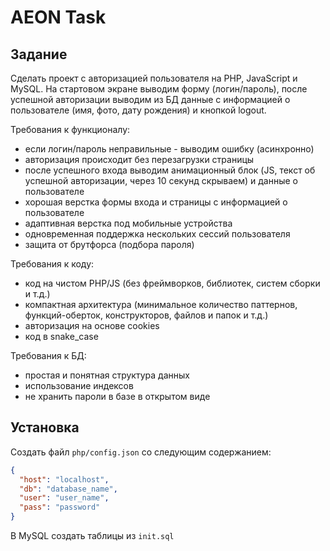 # AEON Task

## Задание

Сделать проект с авторизацией пользователя на PHP, JavaScript и MySQL. На стартовом экране выводим форму (логин/пароль), после успешной авторизации выводим из БД данные с информацией о пользователе (имя, фото, дату рождения) и кнопкой logout.

Требования к функционалу:

- если логин/пароль неправильные - выводим ошибку (асинхронно)
- авторизация происходит без перезагрузки страницы
- после успешного входа выводим анимационный блок (JS, текст об успешной авторизации, через 10 секунд скрываем) и данные о пользователе
- хорошая верстка формы входа и страницы с информацией о пользователе
- адаптивная верстка под мобильные устройства
- одновременная поддержка нескольких сессий пользователя
- защита от брутфорса (подбора пароля)

Требования к коду:

- код на чистом PHP/JS (без фреймворков, библиотек, систем сборки и т.д.)
- компактная архитектура (минимальное количество паттернов, функций-оберток, конструкторов, файлов и папок и т.д.)
- авторизация на основе cookies
- код в snake_case

Требования к БД:

- простая и понятная структура данных
- использование индексов
- не хранить пароли в базе в открытом виде

## Установка

Создать файл `php/config.json` со следующим содержанием:

```json
{
  "host": "localhost",
  "db": "database_name",
  "user": "user_name",
  "pass": "password"
}
```

В MySQL создать таблицы из `init.sql`
